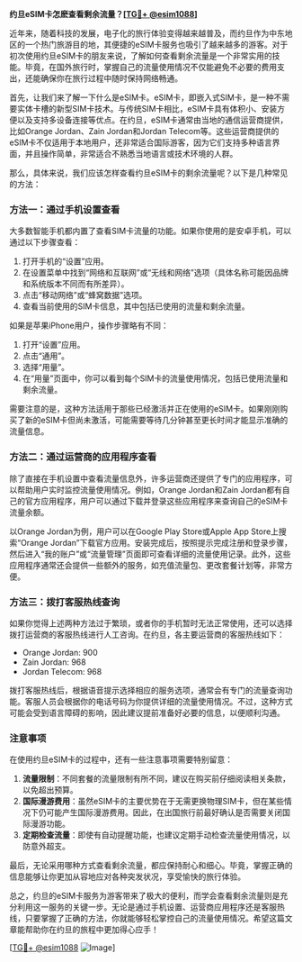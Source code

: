 **约旦eSIM卡怎麽查看剩余流量？[[TG💪+ @esim1088](https://t.me/s/esim1088)]**

近年来，随着科技的发展，电子化的旅行体验变得越来越普及，而约旦作为中东地区的一个热门旅游目的地，其便捷的eSIM卡服务也吸引了越来越多的游客。对于初次使用约旦eSIM卡的朋友来说，了解如何查看剩余流量是一个非常实用的技能。毕竟，在国外旅行时，掌握自己的流量使用情况不仅能避免不必要的费用支出，还能确保你在旅行过程中随时保持网络畅通。

首先，让我们来了解一下什么是eSIM卡。eSIM卡，即嵌入式SIM卡，是一种不需要实体卡槽的新型SIM卡技术。与传统SIM卡相比，eSIM卡具有体积小、安装方便以及支持多设备连接等优点。在约旦，eSIM卡通常由当地的通信运营商提供，比如Orange Jordan、Zain Jordan和Jordan Telecom等。这些运营商提供的eSIM卡不仅适用于本地用户，还非常适合国际游客，因为它们支持多种语言界面，并且操作简单，非常适合不熟悉当地语言或技术环境的人群。

那么，具体来说，我们应该怎样查看约旦eSIM卡的剩余流量呢？以下是几种常见的方法：

### 方法一：通过手机设置查看

大多数智能手机都内置了查看SIM卡流量的功能。如果你使用的是安卓手机，可以通过以下步骤查看：

1. 打开手机的“设置”应用。
2. 在设置菜单中找到“网络和互联网”或“无线和网络”选项（具体名称可能因品牌和系统版本不同而有所差异）。
3. 点击“移动网络”或“蜂窝数据”选项。
4. 查看当前使用的SIM卡信息，其中包括已使用的流量和剩余流量。

如果是苹果iPhone用户，操作步骤略有不同：

1. 打开“设置”应用。
2. 点击“通用”。
3. 选择“用量”。
4. 在“用量”页面中，你可以看到每个SIM卡的流量使用情况，包括已使用流量和剩余流量。

需要注意的是，这种方法适用于那些已经激活并正在使用的eSIM卡。如果刚刚购买了新的eSIM卡但尚未激活，可能需要等待几分钟甚至更长时间才能显示准确的流量信息。

### 方法二：通过运营商的应用程序查看

除了直接在手机设置中查看流量信息外，许多运营商还提供了专门的应用程序，可以帮助用户实时监控流量使用情况。例如，Orange Jordan和Zain Jordan都有自己的官方应用程序，用户可以通过下载并登录这些应用程序来查询自己的eSIM卡流量余额。

以Orange Jordan为例，用户可以在Google Play Store或Apple App Store上搜索“Orange Jordan”下载官方应用。安装完成后，按照提示完成注册和登录步骤，然后进入“我的账户”或“流量管理”页面即可查看详细的流量使用记录。此外，这些应用程序通常还会提供一些额外的服务，如充值流量包、更改套餐计划等，非常方便。

### 方法三：拨打客服热线查询

如果你觉得上述两种方法过于繁琐，或者你的手机暂时无法正常使用，还可以选择拨打运营商的客服热线进行人工咨询。在约旦，各主要运营商的客服热线如下：

- Orange Jordan: 900
- Zain Jordan: 968
- Jordan Telecom: 968

拨打客服热线后，根据语音提示选择相应的服务选项，通常会有专门的流量查询功能。客服人员会根据你的电话号码为你提供详细的流量使用情况。不过，这种方式可能会受到语言障碍的影响，因此建议提前准备好必要的信息，以便顺利沟通。

### 注意事项

在使用约旦eSIM卡的过程中，还有一些注意事项需要特别留意：

1. **流量限制**：不同套餐的流量限制有所不同，建议在购买前仔细阅读相关条款，以免超出预算。
2. **国际漫游费用**：虽然eSIM卡的主要优势在于无需更换物理SIM卡，但在某些情况下仍可能产生国际漫游费用。因此，在出国旅行前最好确认是否需要关闭国际漫游功能。
3. **定期检查流量**：即使有自动提醒功能，也建议定期手动检查流量使用情况，以防意外超支。

最后，无论采用哪种方式查看剩余流量，都应保持耐心和细心。毕竟，掌握正确的信息能够让你更加从容地应对各种突发状况，享受愉快的旅行体验。

总之，约旦的eSIM卡服务为游客带来了极大的便利，而学会查看剩余流量则是充分利用这一服务的关键一步。无论是通过手机设置、运营商应用程序还是客服热线，只要掌握了正确的方法，你就能够轻松掌控自己的流量使用情况。希望这篇文章能帮助你在约旦的旅程中更加得心应手！

[[TG💪+ @esim1088](https://t.me/s/esim1088) ![Image](https://i.postimg.cc/4NQfJmqS/Snipaste-2025-05-13-00-14-12.png)]